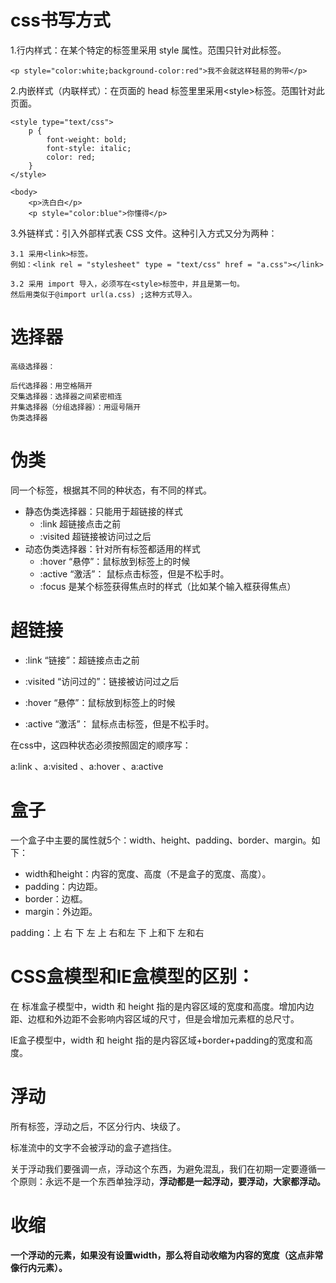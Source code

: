 # css书写方式

1.行内样式：在某个特定的标签里采用 style 属性。范围只针对此标签。

    <p style="color:white;background-color:red">我不会就这样轻易的狗带</p>


2.内嵌样式（内联样式）：在页面的 head 标签里里采用\<style\>标签。范围针对此页面。

    <style type="text/css">
        p {
            font-weight: bold;
            font-style: italic;
            color: red;
        }
    </style>

    <body>
        <p>洗白白</p>
        <p style="color:blue">你懂得</p>
</body>


3.外链样式：引入外部样式表 CSS 文件。这种引入方式又分为两种：

    3.1 采用<link>标签。
    例如：<link rel = "stylesheet" type = "text/css" href = "a.css"></link>

    3.2 采用 import 导入，必须写在<style>标签中，并且是第一句。
    然后用类似于@import url(a.css) ;这种方式导入。

    
# 选择器

    高级选择器：

    后代选择器：用空格隔开
    交集选择器：选择器之间紧密相连
    并集选择器（分组选择器）：用逗号隔开
    伪类选择器


# 伪类

同一个标签，根据其不同的种状态，有不同的样式。

- 静态伪类选择器：只能用于超链接的样式
    - :link 超链接点击之前
    - :visited 超链接被访问过之后 
- 动态伪类选择器：针对所有标签都适用的样式
    - :hover “悬停”：鼠标放到标签上的时候
    - :active “激活”： 鼠标点击标签，但是不松手时。
    - :focus 是某个标签获得焦点时的样式（比如某个输入框获得焦点）

# 超链接

- :link “链接”：超链接点击之前
- :visited “访问过的”：链接被访问过之后
- :hover “悬停”：鼠标放到标签上的时候
- :active “激活”： 鼠标点击标签，但是不松手时。

    <style type="text/css">
	/*让超链接点击之前是红色*/
	a:link{
		color:red;
	}

	/*让超链接点击之后是绿色*/
	a:visited{
		color:orange;
	}

	/*鼠标悬停，放到标签上的时候*/
	a:hover{
		color:green;
	}

	/*鼠标点击链接，但是不松手的时候*/
	a:active{
		color:black;
	}
    </style>

在css中，这四种状态必须按照固定的顺序写：

a:link 、a:visited 、a:hover 、a:active

# 盒子

一个盒子中主要的属性就5个：width、height、padding、border、margin。如下：

- width和height：内容的宽度、高度（不是盒子的宽度、高度）。
- padding：内边距。
- border：边框。
- margin：外边距。

padding：上 右 下 左
         上  右和左  下
         上和下  左和右

# CSS盒模型和IE盒模型的区别：

在 标准盒子模型中，width 和 height 指的是内容区域的宽度和高度。增加内边距、边框和外边距不会影响内容区域的尺寸，但是会增加元素框的总尺寸。

IE盒子模型中，width 和 height 指的是内容区域+border+padding的宽度和高度。

# 浮动
所有标签，浮动之后，不区分行内、块级了。

标准流中的文字不会被浮动的盒子遮挡住。

关于浮动我们要强调一点，浮动这个东西，为避免混乱，我们在初期一定要遵循一个原则：永远不是一个东西单独浮动，<b>浮动都是一起浮动，要浮动，大家都浮动<b>。

# 收缩
一个浮动的元素，如果没有设置width，那么将自动收缩为内容的宽度（这点非常像行内元素）。



